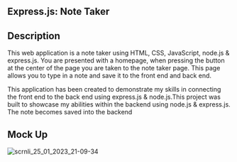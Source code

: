 ## Express.js: Note Taker


## Description

This web application is a note taker using HTML, CSS, JavaScript, node.js & express.js. You are presented with a homepage, when pressing the button at the center of the page you are taken to the note taker page. This page allows you to type in a note and save it to the front end and back end.

This application has been created to demonstrate my skills in connecting the front end to the back end using express.js & node.js.This project was built to showcase my abilities within the backend using node.js & express.js. The note becomes saved into the backend

## Mock Up

![scrnli_25_01_2023_21-09-34](https://user-images.githubusercontent.com/113865888/214691704-54d3ab22-8ddb-4c96-b754-6cd151c51885.png)
